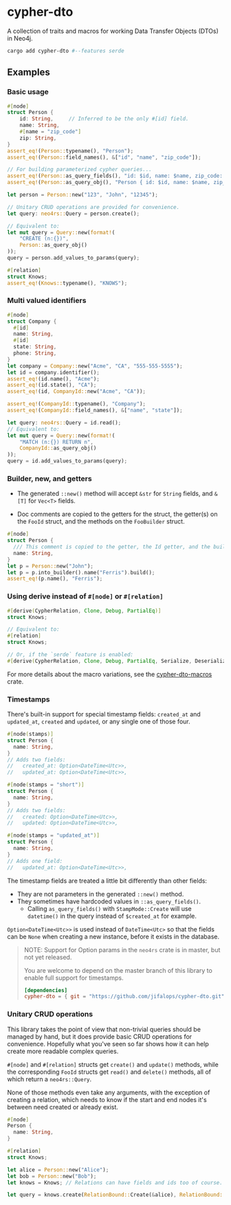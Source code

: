# cypher-dto

A collection of traits and macros for working Data Transfer Objects (DTOs) in Neo4j.

```sh
cargo add cypher-dto #--features serde
```

## Examples

### Basic usage

```rust
#[node]
struct Person {
    id: String,     // Inferred to be the only #[id] field.
    name: String,
    #[name = "zip_code"]
    zip: String,
}
assert_eq!(Person::typename(), "Person");
assert_eq!(Person::field_names(), &["id", "name", "zip_code"]);

// For building parameterized cypher queries...
assert_eq!(Person::as_query_fields(), "id: $id, name: $name, zip_code: $zip_code");
assert_eq!(Person::as_query_obj(), "Person { id: $id, name: $name, zip_code: $zip_code }");

let person = Person::new("123", "John", "12345");

// Unitary CRUD operations are provided for convenience.
let query: neo4rs::Query = person.create();

// Equivalent to:
let mut query = Query::new(format!(
    "CREATE (n:{})",
    Person::as_query_obj()
));
query = person.add_values_to_params(query);
```
```rust
#[relation]
struct Knows;
assert_eq!(Knows::typename(), "KNOWS");
```

### Multi valued identifiers

```rust
#[node]
struct Company {
  #[id]
  name: String,
  #[id]
  state: String,
  phone: String,
}
let company = Company::new("Acme", "CA", "555-555-5555");
let id = company.identifier();
assert_eq!(id.name(), "Acme");
assert_eq!(id.state(), "CA");
assert_eq!(id, CompanyId::new("Acme", "CA"));

assert_eq!(CompanyId::typename(), "Company");
assert_eq!(CompanyId::field_names(), &["name", "state"]);

let query: neo4rs::Query = id.read();
// Equivalent to:
let mut query = Query::new(format!(
    "MATCH (n:{}) RETURN n",
    CompanyId::as_query_obj()
));
query = id.add_values_to_params(query);
```

### Builder, new, and getters

* The generated `::new()` method will accept `&str` for `String` fields, and `&[T]` for `Vec<T>` fields.

* Doc comments are copied to the getters for the struct, the getter(s) on the `FooId` struct, and the methods on the `FooBuilder` struct.

```rust
#[node]
struct Person {
  /// This comment is copied to the getter, the Id getter, and the builder method.
  name: String,
}
let p = Person::new("John");
let p = p.into_builder().name("Ferris").build();
assert_eq!(p.name(), "Ferris");
```

### Using derive instead of `#[node]` or `#[relation]`

```rust
#[derive(CypherRelation, Clone, Debug, PartialEq)]
struct Knows;

// Equivalent to:
#[relation]
struct Knows;

// Or, if the `serde` feature is enabled:
#[derive(CypherRelation, Clone, Debug, PartialEq, Serialize, Deserialize)]
```

For more details about the macro variations, see the [cypher-dto-macros](https://crates.io/crates/cypher-dto-macros) crate.

### Timestamps

There's built-in support for special timestamp fields: `created_at` and `updated_at`, `created` and `updated`, or any single one of those four.

```rust
#[node(stamps)]
struct Person {
  name: String,
}
// Adds two fields:
//   created_at: Option<DateTime<Utc>>,
//   updated_at: Option<DateTime<Utc>>,

#[node(stamps = "short")]
struct Person {
  name: String,
}
// Adds two fields:
//   created: Option<DateTime<Utc>>,
//   updated: Option<DateTime<Utc>>,

#[node(stamps = "updated_at")]
struct Person {
  name: String,
}
// Adds one field:
//   updated_at: Option<DateTime<Utc>>,
```

The timestamp fields are treated a little bit differently than other fields:

* They are not parameters in the generated `::new()` method.
* They sometimes have hardcoded values in `::as_query_fields()`.
  * Calling `as_query_fields()` with `StampMode::Create` will use `datetime()` in the query instead of `$created_at` for example.

`Option<DateTime<Utc>>` is used instead of `DateTime<Utc>` so that the fields can be `None` when creating a new instance, before it exists in the database.

> NOTE: Support for Option params in the `neo4rs` crate is in master, but not yet released.
>
> You are welcome to depend on the master branch of this library to enable full support for timestamps.
>
> ```toml
> [dependencies]
> cypher-dto = { git = "https://github.com/jifalops/cypher-dto.git" }
> ```

### Unitary CRUD operations

This library takes the point of view that non-trivial queries should be managed by hand, but it does provide basic CRUD operations for convenience. Hopefully what you've seen so far shows how it can help create more readable complex queries.

`#[node]` and `#[relation]` structs get `create()` and `update()` methods, while the corresponding `FooId` structs get `read()` and `delete()` methods, all of which return a `neo4rs::Query`.

None of those methods even take any arguments, with the exception of creating a relation, which needs to know if the start and end nodes it's between need created or already exist.

```rust
#[node]
Person {
  name: String,
}

#[relation]
struct Knows;

let alice = Person::new("Alice");
let bob = Person::new("Bob");
let knows = Knows; // Relations can have fields and ids too of course.

let query = knows.create(RelationBound::Create(&alice), RelationBound::Create(&bob));
```
